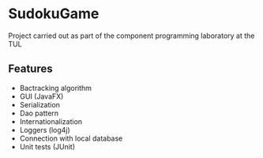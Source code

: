 # SudokuGame
Project carried out as part of the component programming laboratory at the TUL
## Features
- Bactracking algorithm
- GUI (JavaFX)
- Serialization
- Dao pattern
- Internationalization
- Loggers (log4j)
- Connection with local database
- Unit tests (JUnit)
